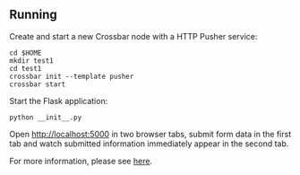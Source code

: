 ## Running

Create and start a new Crossbar node with a HTTP Pusher service:

```shell
cd $HOME
mkdir test1
cd test1
crossbar init --template pusher
crossbar start
```

Start the Flask application:

```shell
python __init__.py
```

Open [http://localhost:5000](http://localhost:5000) in two browser tabs, submit form data in the first tab and watch submitted information immediately appear in the second tab.

For more information, please see [here](https://github.com/crossbario/crossbar/wiki/HTTP-Pusher-Service).
